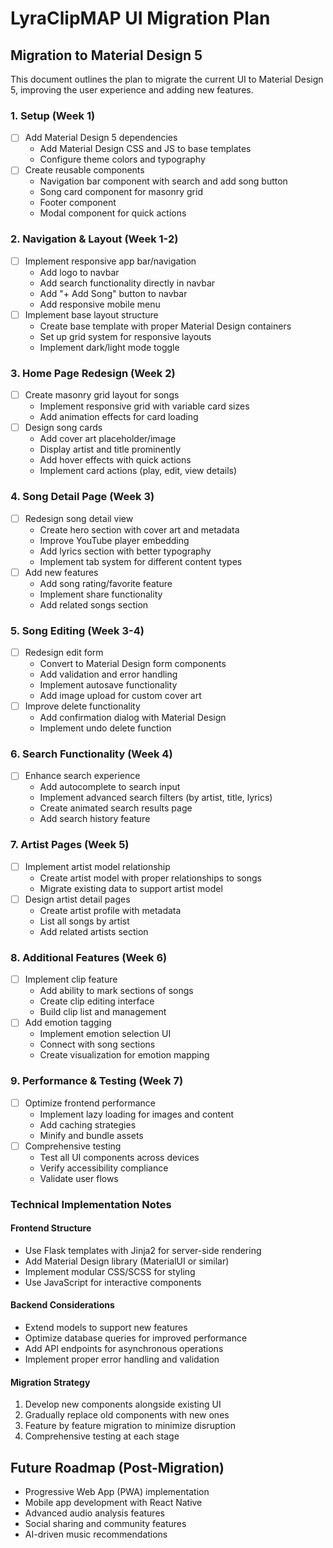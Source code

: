 # LyraClipMAP UI Migration Plan

## Migration to Material Design 5

This document outlines the plan to migrate the current UI to Material Design 5, improving the user experience and adding new features.

### 1. Setup (Week 1)

- [ ] Add Material Design 5 dependencies
  - Add Material Design CSS and JS to base templates
  - Configure theme colors and typography
- [ ] Create reusable components
  - Navigation bar component with search and add song button
  - Song card component for masonry grid
  - Footer component
  - Modal component for quick actions

### 2. Navigation & Layout (Week 1-2)

- [ ] Implement responsive app bar/navigation
  - Add logo to navbar
  - Add search functionality directly in navbar
  - Add "+ Add Song" button to navbar
  - Add responsive mobile menu
- [ ] Implement base layout structure
  - Create base template with proper Material Design containers
  - Set up grid system for responsive layouts
  - Implement dark/light mode toggle

### 3. Home Page Redesign (Week 2)

- [ ] Create masonry grid layout for songs
  - Implement responsive grid with variable card sizes
  - Add animation effects for card loading
- [ ] Design song cards
  - Add cover art placeholder/image
  - Display artist and title prominently
  - Add hover effects with quick actions
  - Implement card actions (play, edit, view details)

### 4. Song Detail Page (Week 3)

- [ ] Redesign song detail view
  - Create hero section with cover art and metadata
  - Improve YouTube player embedding
  - Add lyrics section with better typography
  - Implement tab system for different content types
- [ ] Add new features
  - Add song rating/favorite feature
  - Implement share functionality
  - Add related songs section

### 5. Song Editing (Week 3-4)

- [ ] Redesign edit form
  - Convert to Material Design form components
  - Add validation and error handling
  - Implement autosave functionality
  - Add image upload for custom cover art
- [ ] Improve delete functionality
  - Add confirmation dialog with Material Design
  - Implement undo delete function

### 6. Search Functionality (Week 4)

- [ ] Enhance search experience
  - Add autocomplete to search input
  - Implement advanced search filters (by artist, title, lyrics)
  - Create animated search results page
  - Add search history feature

### 7. Artist Pages (Week 5)

- [ ] Implement artist model relationship
  - Create artist model with proper relationships to songs
  - Migrate existing data to support artist model
- [ ] Design artist detail pages
  - Create artist profile with metadata
  - List all songs by artist
  - Add related artists section

### 8. Additional Features (Week 6)

- [ ] Implement clip feature
  - Add ability to mark sections of songs
  - Create clip editing interface
  - Build clip list and management
- [ ] Add emotion tagging
  - Implement emotion selection UI
  - Connect with song sections
  - Create visualization for emotion mapping

### 9. Performance & Testing (Week 7)

- [ ] Optimize frontend performance
  - Implement lazy loading for images and content
  - Add caching strategies
  - Minify and bundle assets
- [ ] Comprehensive testing
  - Test all UI components across devices
  - Verify accessibility compliance
  - Validate user flows

### Technical Implementation Notes

#### Frontend Structure
- Use Flask templates with Jinja2 for server-side rendering
- Add Material Design library (MaterialUI or similar)
- Implement modular CSS/SCSS for styling
- Use JavaScript for interactive components

#### Backend Considerations
- Extend models to support new features
- Optimize database queries for improved performance
- Add API endpoints for asynchronous operations
- Implement proper error handling and validation

#### Migration Strategy
1. Develop new components alongside existing UI
2. Gradually replace old components with new ones
3. Feature by feature migration to minimize disruption
4. Comprehensive testing at each stage

## Future Roadmap (Post-Migration)

- Progressive Web App (PWA) implementation
- Mobile app development with React Native
- Advanced audio analysis features
- Social sharing and community features
- AI-driven music recommendations